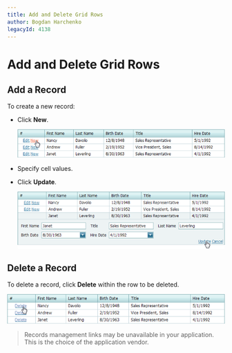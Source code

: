 ```yaml
---
title: Add and Delete Grid Rows
author: Bogdan Harchenko
legacyId: 4138
---
```

# Add and Delete Grid Rows
## Add a Record
To create a new record:
* Click **New**.
	
	![ASPxGridView_AddDelete](../../../images/img7081.png)
* Specify cell values.
* Click **Update**.
	
	![SaveChanges](../../../images/img7150.png)

## Delete a Record
To delete a record, click **Delete** within the row to be deleted.

![DeleteRow](../../../images/img7149.png)

> Records management links may be unavailable in your application. This is the choice of the application vendor.